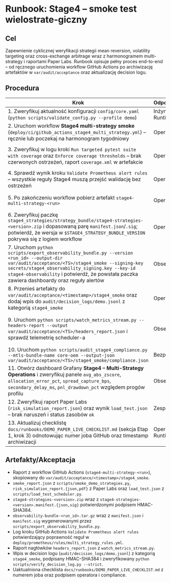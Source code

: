 # Runbook: Stage4 – smoke test wielostrate-giczny

## Cel
Zapewnienie cyklicznej weryfikacji strategii mean reversion, volatility targeting oraz cross-exchange
arbitrage wraz z harmonogramem multi-strategy i raportami Paper Labs. Runbook opisuje pełny
proces end-to-end – od ręcznego uruchomienia workflow GitHub Actions po archiwizację artefaktów
w `var/audit/acceptance` oraz aktualizację decision logu.

## Procedura
| Krok | Odpowiedzialny | Artefakty | Akceptacja |
| --- | --- | --- | --- |
| 1. Zweryfikuj aktualność konfiguracji `config/core.yaml` (`python scripts/validate_config.py --profile demo`) | Inżynier Runtime | Raport walidacji, hash SHA-384 konfiguracji | Raport PASS, hash dopisany do decision logu Stage4 |
| 2. Uruchom workflow **Stage4 multi-strategy smoke** (`deploy/ci/github_actions_stage4_multi_strategy.yml`) – ręcznie lub poczekaj na harmonogram tygodniowy | Operator CI | Log wykonania GitHub Actions | Job zakończony sukcesem, brak ostrzeżeń krytycznych |
| 3. Zweryfikuj w logu kroki `Run targeted pytest suite with coverage` oraz `Enforce coverage thresholds` – brak czerwonych ostrzeżeń, raport `coverage.xml` w artefakcie | Operator CI | `coverage.xml`, log kroku | Minimalne pokrycie 85% globalnie oraz 87% dla `bot_core.strategies` spełnione |
| 4. Sprawdź wynik kroku `Validate Prometheus alert rules` – wszystkie reguły Stage4 muszą przejść walidację bez ostrzeżeń | Operator CI | log kroku, `deploy/prometheus/rules/multi_strategy_rules.yml` | Log zawiera komunikaty „Walidacja reguł zakończona sukcesem” |
| 5. Po zakończeniu workflow pobierz artefakt `stage4-multi-strategy-<run>` | Operator CI | `smoke_report.json`, `risk_simulation/*`, `metadata.json`, `load_test.json` | Artefakty zdeponowane lokalnie w katalogu tymczasowym |
| 6. Zweryfikuj paczkę `stage4_strategies/strategy_bundle/stage4-strategies-<version>.zip` i dopasowaną parę `manifest.json`/`.sig`; potwierdź, że wersja w `$STAGE4_STRATEGY_BUNDLE_VERSION` pokrywa się z logiem workflow | Operator OEM | `stage4-strategies-<version>.zip`, `stage4-strategies-<version>.manifest.{json,sig}` | Manifest i sygnatura podpisane HMAC, wyniki `sha256` zgodne z raportem |
| 7. Uruchom `python scripts/export_observability_bundle.py --version <run_id> --output-dir var/audit/acceptance/<TS>/stage4_smoke --signing-key secrets/stage4_observability_signing.key --key-id stage4-observability` i potwierdź, że powstała paczka zawiera dashboardy oraz reguły alertów | Observability | `observability-bundle-<run_id>.tar.gz`, `manifest.json`, `manifest.sig` | Pliki obecne, podpis HMAC-SHA384 zweryfikowany `python scripts/verify_signature.py` |
| 8. Przenieś artefakty do `var/audit/acceptance/<timestamp>/stage4_smoke` oraz dodaj wpis do `audit/decision_logs/demo.jsonl` z kategorią `stage4_smoke` | Operator OEM | Struktura katalogu `var/audit/acceptance/<TS>/stage4_smoke`, wpis decision logu | Pliki skopiowane, wpis podpisany HMAC-SHA384 |
| 9. Uruchom `python scripts/watch_metrics_stream.py --headers-report --output var/audit/acceptance/<TS>/headers_report.json` i sprawdź telemetrię scheduler-a | Observability | `headers_report.json` | Raport zawiera metryki `avg_abs_zscore`, `allocation_error_pct`, `spread_capture_bps` w granicach profilu |
| 10. Uruchom `python scripts/audit_stage4_compliance.py --mtls-bundle-name core-oem --output-json var/audit/acceptance/<TS>/stage4_smoke/compliance.json` | Bezpieczeństwo | Raport audytu Stage4 (`status`, `issues`, `warnings`) | Raport zakończony statusem `ok`/`warn`, brak `fail` |
| 11. Otwórz dashboard Grafany **Stage4 – Multi-Strategy Operations** i zweryfikuj panele `avg_abs_zscore`, `allocation_error_pct`, `spread_capture_bps`, `secondary_delay_ms`, `pnl_drawdown_pct` względem progów profilu | Observability | `deploy/grafana/provisioning/dashboards/stage4_multi_strategy.json`, zrzuty ekranu dashboardu | Wszystkie panele w statusie zielonym/żółtym zgodnie z profilem ryzyka |
| 12. Zweryfikuj raport Paper Labs (`risk_simulation_report.json`) oraz wynik `load_test.json` – brak naruszeń i status zasobów `ok` | Zespół Ryzyka | `risk_simulation_report.json`, `risk_simulation_report.pdf`, `load_test.json` | Raport bez `breach` oraz `resource_status: ok` |
| 13. Aktualizuj checklistę `docs/runbooks/DEMO_PAPER_LIVE_CHECKLIST.md` (sekcja Etap 1, krok 3) odnotowując numer joba GitHub oraz timestamp archiwizacji | Operator Runtime | Checklisty, decision log | Pole Akceptacja oznaczone `[x]` |

## Artefakty/Akceptacja
- Raport z workflow GitHub Actions (`stage4-multi-strategy-<run>`), skopiowany do
  `var/audit/acceptance/<timestamp>/stage4_smoke`.
- `smoke_report.json` z `scripts/smoke_demo_strategies.py`, `risk_simulation_report.{json,pdf}`
  z Paper Labs oraz `load_test.json` z `scripts/load_test_scheduler.py`.
- `stage4-strategies-<version>.zip` wraz z `stage4-strategies-<version>.manifest.{json,sig}`
  potwierdzonymi podpisem HMAC-SHA384.
- `observability-bundle-<run_id>.tar.gz` wraz z `manifest.json` i `manifest.sig`
  wygenerowanymi przez `scripts/export_observability_bundle.py`.
- Log kroku GitHub Actions `Validate Prometheus alert rules` potwierdzający poprawność
  reguł w `deploy/prometheus/rules/multi_strategy_rules.yml`.
- Raport nagłówków `headers_report.json` z `watch_metrics_stream.py`.
- Wpis w decision logu (`audit/decision_logs/demo.jsonl`) z kategorią `stage4_smoke`, podpisany
  HMAC-SHA384 i zweryfikowany `python scripts/verify_decision_log.py --strict`.
- Uaktualniona checklista `docs/runbooks/DEMO_PAPER_LIVE_CHECKLIST.md` z numerem joba oraz
  podpisem operatora i compliance.
